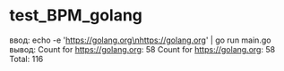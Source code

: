 # test_BPM_golang


ввод:
	echo -e 'https://golang.org\nhttps://golang.org' | go run main.go
вывод:
	Count for https://golang.org: 58
	Count for https://golang.org: 58
	Total: 116
